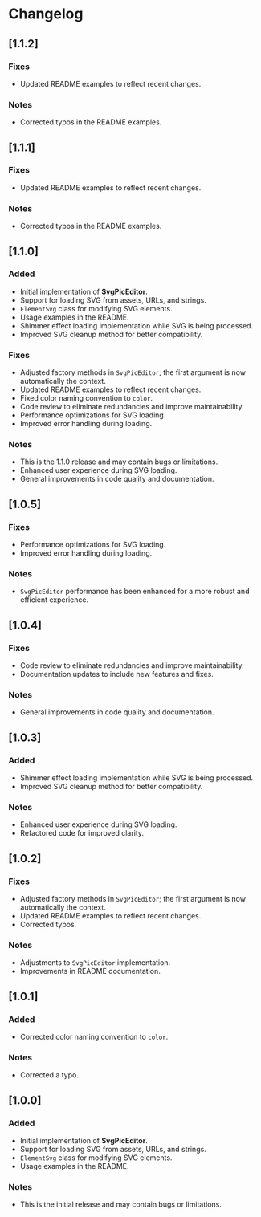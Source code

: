 # Changelog

## [1.1.2]
### Fixes
- Updated README examples to reflect recent changes.

### Notes
- Corrected typos in the README examples.

## [1.1.1]
### Fixes
- Updated README examples to reflect recent changes.

### Notes
- Corrected typos in the README examples.

## [1.1.0]
### Added
- Initial implementation of **SvgPicEditor**.
- Support for loading SVG from assets, URLs, and strings.
- `ElementSvg` class for modifying SVG elements.
- Usage examples in the README.
- Shimmer effect loading implementation while SVG is being processed.
- Improved SVG cleanup method for better compatibility.

### Fixes
- Adjusted factory methods in `SvgPicEditor`; the first argument is now automatically the context.
- Updated README examples to reflect recent changes.
- Fixed color naming convention to `color`.
- Code review to eliminate redundancies and improve maintainability.
- Performance optimizations for SVG loading.
- Improved error handling during loading.

### Notes
- This is the 1.1.0 release and may contain bugs or limitations.
- Enhanced user experience during SVG loading.
- General improvements in code quality and documentation.

## [1.0.5]
### Fixes
- Performance optimizations for SVG loading.
- Improved error handling during loading.

### Notes
- `SvgPicEditor` performance has been enhanced for a more robust and efficient experience.

## [1.0.4]
### Fixes
- Code review to eliminate redundancies and improve maintainability.
- Documentation updates to include new features and fixes.

### Notes
- General improvements in code quality and documentation.

## [1.0.3]
### Added
- Shimmer effect loading implementation while SVG is being processed.
- Improved SVG cleanup method for better compatibility.

### Notes
- Enhanced user experience during SVG loading.
- Refactored code for improved clarity.

## [1.0.2]
### Fixes
- Adjusted factory methods in `SvgPicEditor`; the first argument is now automatically the context.
- Updated README examples to reflect recent changes.
- Corrected typos.

### Notes
- Adjustments to `SvgPicEditor` implementation.
- Improvements in README documentation.

## [1.0.1]
### Added
- Corrected color naming convention to `color`.

### Notes
- Corrected a typo.

## [1.0.0]
### Added
- Initial implementation of **SvgPicEditor**.
- Support for loading SVG from assets, URLs, and strings.
- `ElementSvg` class for modifying SVG elements.
- Usage examples in the README.

### Notes
- This is the initial release and may contain bugs or limitations.
